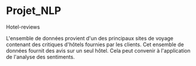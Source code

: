 # Projet_NLP
Hotel-reviews

L'ensemble de données provient d'un des principaux sites de voyage contenant des critiques d'hôtels fournies par les clients. Cet ensemble de données fournit des avis sur un seul hôtel. Cela peut convenir à l'application de l'analyse des sentiments.
